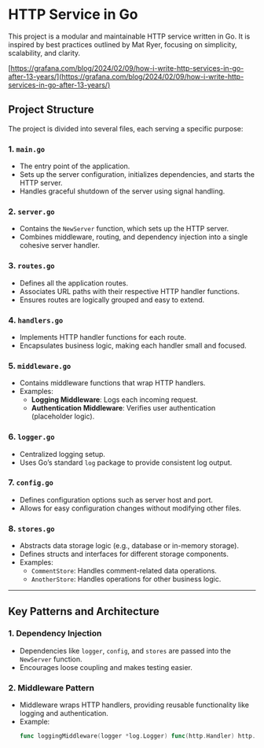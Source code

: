 # HTTP Service in Go

This project is a modular and maintainable HTTP service written in Go. It is inspired by best practices outlined by Mat Ryer, focusing on simplicity, scalability, and clarity.

[https://grafana.com/blog/2024/02/09/how-i-write-http-services-in-go-after-13-years/](https://grafana.com/blog/2024/02/09/how-i-write-http-services-in-go-after-13-years/)

## Project Structure

The project is divided into several files, each serving a specific purpose:

### **1. `main.go`**

- The entry point of the application.
- Sets up the server configuration, initializes dependencies, and starts the HTTP server.
- Handles graceful shutdown of the server using signal handling.

### **2. `server.go`**

- Contains the `NewServer` function, which sets up the HTTP server.
- Combines middleware, routing, and dependency injection into a single cohesive server handler.

### **3. `routes.go`**

- Defines all the application routes.
- Associates URL paths with their respective HTTP handler functions.
- Ensures routes are logically grouped and easy to extend.

### **4. `handlers.go`**

- Implements HTTP handler functions for each route.
- Encapsulates business logic, making each handler small and focused.

### **5. `middleware.go`**

- Contains middleware functions that wrap HTTP handlers.
- Examples:
  - **Logging Middleware**: Logs each incoming request.
  - **Authentication Middleware**: Verifies user authentication (placeholder logic).

### **6. `logger.go`**

- Centralized logging setup.
- Uses Go’s standard `log` package to provide consistent log output.

### **7. `config.go`**

- Defines configuration options such as server host and port.
- Allows for easy configuration changes without modifying other files.

### **8. `stores.go`**

- Abstracts data storage logic (e.g., database or in-memory storage).
- Defines structs and interfaces for different storage components.
- Examples:
  - `CommentStore`: Handles comment-related data operations.
  - `AnotherStore`: Handles operations for other business logic.

---

## Key Patterns and Architecture

### **1. Dependency Injection**

- Dependencies like `logger`, `config`, and `stores` are passed into the `NewServer` function.
- Encourages loose coupling and makes testing easier.

### **2. Middleware Pattern**

- Middleware wraps HTTP handlers, providing reusable functionality like logging and authentication.
- Example:
  ```go
  func loggingMiddleware(logger *log.Logger) func(http.Handler) http.Handler
  ```

